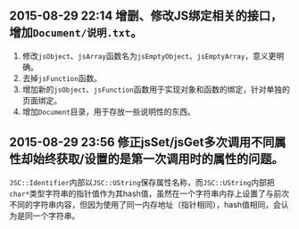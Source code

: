 ﻿## 2015-08-29 22:14 增删、修改JS绑定相关的接口，增加`Document/说明.txt`。
1. 修改`jsObject`、`jsArray`函数名为`jsEmptyObject`、`jsEmptyArray`，意义更明确。
2. 去掉`jsFunction`函数。
3. 增加新的`jsObject`、`jsFunction`函数用于实现对象和函数的绑定，针对单独的页面绑定。
4. 增加`Document`目录，用于存放一些说明性的东西。

## 2015-08-29 23:56 修正jsSet/jsGet多次调用不同属性却始终获取/设置的是第一次调用时的属性的问题。
`JSC::Identifier`内部以`JSC::UString`保存属性名称，而`JSC::UString`内部把`char*`类型字符串的指针值作为其hash值，虽然在一个字符串内存上设置了与前次不同的字符串内容，但因为使用了同一内存地址（指针相同），hash值相同，会认为是同一个字符串。